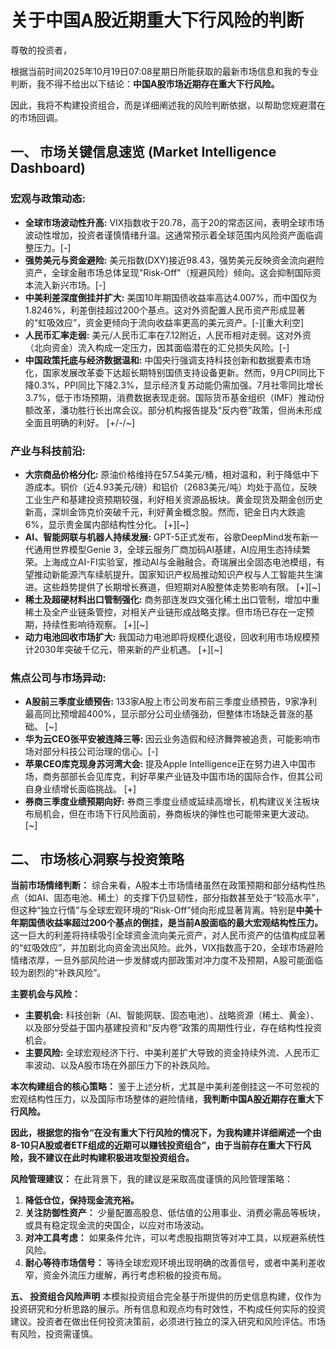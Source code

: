 # 关于中国A股近期重大下行风险的判断

尊敬的投资者，

根据当前时间2025年10月19日07:08星期日所能获取的最新市场信息和我的专业判断，我不得不给出以下结论：**中国A股市场近期存在重大下行风险。**

因此，我将不构建投资组合，而是详细阐述我的风险判断依据，以帮助您规避潜在的市场回调。

## 一、 市场关键信息速览 (Market Intelligence Dashboard)

### 宏观与政策动态:
*   **全球市场波动性升高:** VIX指数收于20.78，高于20的常态区间，表明全球市场波动性增加，投资者谨慎情绪升温。这通常预示着全球范围内风险资产面临调整压力。[-]
*   **强势美元与资金避险:** 美元指数(DXY)接近98.43，强势美元反映资金流向避险资产，全球金融市场总体呈现"Risk-Off"（规避风险）倾向。这会抑制国际资本流入新兴市场。[-]
*   **中美利差深度倒挂并扩大:** 美国10年期国债收益率高达4.007%，而中国仅为1.8246%，利差倒挂超过200个基点。这对外资配置人民币资产形成显著的“虹吸效应”，资金更倾向于流向收益率更高的美元资产。[-][重大利空]
*   **人民币汇率走弱:** 美元/人民币汇率在7.12附近，人民币相对走弱。这对外资（北向资金）流入构成一定压力，因其面临潜在的汇兑损失风险。[-]
*   **中国政策托底与经济数据温和:** 中国央行强调支持科技创新和数据要素市场化，国家发展改革委下达超长期特别国债支持设备更新。然而，9月CPI同比下降0.3%，PPI同比下降2.3%，显示经济复苏动能仍需加强。7月社零同比增长3.7%，低于市场预期，消费数据表现走弱。国际货币基金组织（IMF）推动份额改革，潘功胜行长出席会议。部分机构报告提及“反内卷”政策，但尚未形成全面且明确的利好。 [+/-/~]

### 产业与科技前沿:
*   **大宗商品价格分化:** 原油价格维持在57.54美元/桶，相对温和，利于降低中下游成本。铜价（近4.93美元/磅）和铝价（2683美元/吨）均处于高位，反映工业生产和基建投资预期较强，利好相关资源品板块。黄金现货及期金创历史新高，深圳金饰克价突破千元，利好黄金概念股。然而，钯金日内大跌逾6%，显示贵金属内部结构性分化。 [+][~]
*   **AI、智能网联与机器人持续发展:** GPT-5正式发布，谷歌DeepMind发布新一代通用世界模型Genie 3，全球云服务厂商加码AI基建，AI应用生态持续繁荣。上海成立AI-FI实验室，推动AI与金融融合。奇瑞展出全固态电池模组，有望推动新能源汽车续航提升。国家知识产权局推动知识产权与人工智能共生演进。这些趋势提供了长期增长赛道，但短期对A股整体走势影响有限。 [+][~]
*   **稀土及超硬材料出口管制强化:** 商务部连发四文强化稀土出口管制，增加中重稀土及全产业链条管控，对相关产业链形成战略支撑。但市场已存在一定预期，持续性影响待观察。 [+][~]
*   **动力电池回收市场扩大:** 我国动力电池即将规模化退役，回收利用市场规模预计2030年突破千亿元，带来新的产业机遇。 [+][~]

### 焦点公司与市场异动:
*   **A股前三季度业绩预告:** 133家A股上市公司发布前三季度业绩预告，9家净利最高同比预增超400%，显示部分公司业绩强劲，但整体市场缺乏普涨的基础。 [~]
*   **华为云CEO张平安被连降三等:** 因云业务造假和经济舞弊被追责，可能影响市场对部分科技公司治理的信心。[-]
*   **苹果CEO库克现身苏河湾大会:** 提及Apple Intelligence正在努力进入中国市场，商务部部长会见库克，利好苹果产业链及中国市场的国际合作，但其公司自身业绩增长面临挑战。 [+]
*   **券商三季度业绩预期向好:** 券商三季度业绩或延续高增长，机构建议关注板块布局机会，但在市场下行风险面前，券商板块的弹性也可能带来更大波动。 [~]

## 二、 市场核心洞察与投资策略

**当前市场情绪判断：** 综合来看，A股本土市场情绪虽然在政策预期和部分结构性热点（如AI、固态电池、稀土）的支撑下仍显韧性，部分指数甚至处于“较高水平”，但这种“独立行情”与全球宏观环境的“Risk-Off”倾向形成显著背离。特别是**中美十年期国债收益率超过200个基点的倒挂，是当前A股面临的最大宏观结构性压力。** 这一巨大的利差将持续吸引全球资金流向美元资产，对人民币资产的估值构成显著的“虹吸效应”，并加剧北向资金流出风险。此外，VIX指数高于20，全球市场避险情绪浓厚，一旦外部风险进一步发酵或内部政策对冲力度不及预期，A股可能面临较为剧烈的“补跌风险”。

**主要机会与风险：**
*   **主要机会:** 科技创新（AI、智能网联、固态电池）、战略资源（稀土、黄金）、以及部分受益于国内基建投资和“反内卷”政策的周期性行业，存在结构性投资机会。
*   **主要风险:** 全球宏观经济下行、中美利差扩大导致的资金持续外流、人民币汇率波动、以及A股市场在外部压力下的补跌风险。

**本次构建组合的核心策略：** 鉴于上述分析，尤其是中美利差倒挂这一不可忽视的宏观结构性压力，以及国际市场整体的避险情绪，**我判断中国A股近期存在重大下行风险。**

**因此，根据您的指令“在没有重大下行风险的情况下，为我构建并详细阐述一个由8-10只A股或者ETF组成的近期可以赚钱投资组合”，由于当前存在重大下行风险，我不建议在此时构建积极进攻型投资组合。**

**风险管理建议：** 在此背景下，我的建议是采取高度谨慎的风险管理策略：
1.  **降低仓位，保持现金流充裕。**
2.  **关注防御性资产：** 少量配置高股息、低估值的公用事业、消费必需品等板块，或具有稳定现金流的央国企，以应对市场波动。
3.  **对冲工具考虑：** 如果条件允许，可以考虑股指期货等对冲工具，以规避系统性风险。
4.  **耐心等待市场信号：** 等待全球宏观环境出现明确的改善信号，或者中美利差收窄，资金外流压力缓解，再行考虑积极的投资布局。

**五、 投资组合风险声明**
本模拟投资组合完全基于所提供的历史信息构建，仅作为投资研究和分析思路的展示。所有信息和观点均有时效性，不构成任何实际的投资建议。投资者在做出任何投资决策前，必须进行独立的深入研究和风险评估。市场有风险，投资需谨慎。